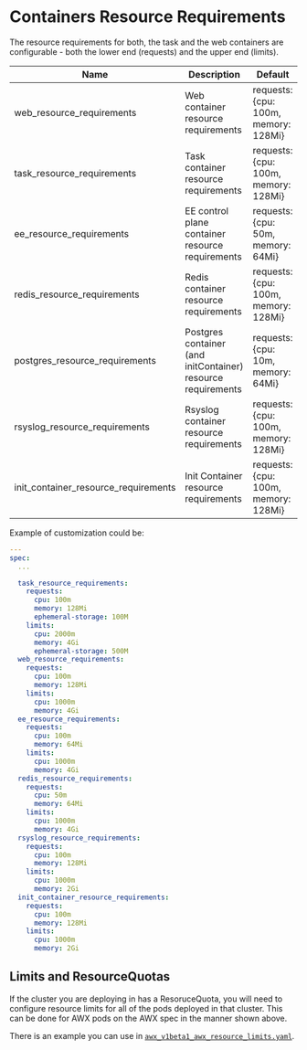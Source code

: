 # Containers Resource Requirements

The resource requirements for both, the task and the web containers are configurable - both the lower end (requests) and the upper end (limits).

| Name                                 | Description                                                  | Default                              |
| ------------------------------------ | ------------------------------------------------------------ | ------------------------------------ |
| web_resource_requirements            | Web container resource requirements                          | requests: {cpu: 100m, memory: 128Mi} |
| task_resource_requirements           | Task container resource requirements                         | requests: {cpu: 100m, memory: 128Mi} |
| ee_resource_requirements             | EE control plane container resource requirements             | requests: {cpu: 50m, memory: 64Mi}   |
| redis_resource_requirements          | Redis container resource requirements                        | requests: {cpu: 100m, memory: 128Mi} |
| postgres_resource_requirements       | Postgres container (and initContainer) resource requirements | requests: {cpu: 10m, memory: 64Mi}   |
| rsyslog_resource_requirements        | Rsyslog container resource requirements                      | requests: {cpu: 100m, memory: 128Mi} |
| init_container_resource_requirements | Init Container resource requirements                         | requests: {cpu: 100m, memory: 128Mi} |

Example of customization could be:

```yaml
---
spec:
  ...

  task_resource_requirements:
    requests:
      cpu: 100m
      memory: 128Mi
      ephemeral-storage: 100M
    limits:
      cpu: 2000m
      memory: 4Gi
      ephemeral-storage: 500M
  web_resource_requirements:
    requests:
      cpu: 100m
      memory: 128Mi
    limits:
      cpu: 1000m
      memory: 4Gi
  ee_resource_requirements:
    requests:
      cpu: 100m
      memory: 64Mi
    limits:
      cpu: 1000m
      memory: 4Gi
  redis_resource_requirements:
    requests:
      cpu: 50m
      memory: 64Mi
    limits:
      cpu: 1000m
      memory: 4Gi
  rsyslog_resource_requirements:
    requests:
      cpu: 100m
      memory: 128Mi
    limits:
      cpu: 1000m
      memory: 2Gi
  init_container_resource_requirements:
    requests:
      cpu: 100m
      memory: 128Mi
    limits:
      cpu: 1000m
      memory: 2Gi
```

## Limits and ResourceQuotas

If the cluster you are deploying in has a ResoruceQuota, you will need to configure resource limits for all of the pods deployed in that cluster. This can be done for AWX pods on the AWX spec in the manner shown above.

There is an example you can use in [`awx_v1beta1_awx_resource_limits.yaml`](https://raw.githubusercontent.com/ansible/awx-operator/devel/config/samples/awx_v1beta1_awx_resource_limits.yaml).
